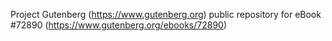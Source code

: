 Project Gutenberg (https://www.gutenberg.org) public repository
for eBook #72890 (https://www.gutenberg.org/ebooks/72890)
